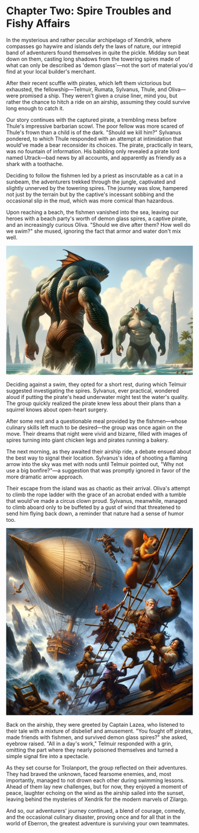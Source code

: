 # Chapter Two: Spire Troubles and Fishy Affairs

In the mysterious and rather peculiar archipelago of Xendrik, where compasses go haywire and islands defy the laws of nature, our intrepid band of adventurers found themselves in quite the pickle. Midday sun beat down on them, casting long shadows from the towering spires made of what can only be described as 'demon glass'—not the sort of material you'd find at your local builder's merchant.

After their recent scuffle with pirates, which left them victorious but exhausted, the fellowship—Telmuir, Rumata, Sylvanus, Thule, and Oliva—were promised a ship. They weren't given a cruise liner, mind you, but rather the chance to hitch a ride on an airship, assuming they could survive long enough to catch it.

Our story continues with the captured pirate, a trembling mess before Thule's impressive barbarian scowl. The poor fellow was more scared of Thule's frown than a child is of the dark. "Should we kill him?" Sylvanus pondered, to which Thule responded with an attempt at intimidation that would've made a bear reconsider its choices. The pirate, practically in tears, was no fountain of information. His babbling only revealed a pirate lord named Utrack—bad news by all accounts, and apparently as friendly as a shark with a toothache.

Deciding to follow the fishmen led by a priest as inscrutable as a cat in a sunbeam, the adventurers trekked through the jungle, captivated and slightly unnerved by the towering spires. The journey was slow, hampered not just by the terrain but by the captive's incessant sobbing and the occasional slip in the mud, which was more comical than hazardous.

Upon reaching a beach, the fishmen vanished into the sea, leaving our heroes with a beach party's worth of demon glass spires, a captive pirate, and an increasingly curious Oliva. "Should we dive after them? How well do we swim?" she mused, ignoring the fact that armor and water don't mix well.

![fishmen](../assets/chapter2-fishmen.png)

Deciding against a swim, they opted for a short rest, during which Telmuir suggested investigating the spires. Sylvanus, ever practical, wondered aloud if putting the pirate's head underwater might test the water's quality. The group quickly realized the pirate knew less about their plans than a squirrel knows about open-heart surgery.

After some rest and a questionable meal provided by the fishmen—whose culinary skills left much to be desired—the group was once again on the move. Their dreams that night were vivid and bizarre, filled with images of spires turning into giant chicken legs and pirates running a bakery.

The next morning, as they awaited their airship ride, a debate ensued about the best way to signal their location. Sylvanus's idea of shooting a flaming arrow into the sky was met with nods until Telmuir pointed out, "Why not use a big bonfire?"—a suggestion that was promptly ignored in favor of the more dramatic arrow approach.

Their escape from the island was as chaotic as their arrival. Oliva's attempt to climb the rope ladder with the grace of an acrobat ended with a tumble that would've made a circus clown proud. Sylvanus, meanwhile, managed to climb aboard only to be buffeted by a gust of wind that threatened to send him flying back down, a reminder that nature had a sense of humor too.

![climbing](../assets/chapter2-climbing.png)

Back on the airship, they were greeted by Captain Lazea, who listened to their tale with a mixture of disbelief and amusement. "You fought off pirates, made friends with fishmen, and survived demon glass spires?" she asked, eyebrow raised. "All in a day's work," Telmuir responded with a grin, omitting the part where they nearly poisoned themselves and turned a simple signal fire into a spectacle.

As they set course for Trolanport, the group reflected on their adventures. They had braved the unknown, faced fearsome enemies, and, most importantly, managed to not drown each other during swimming lessons. Ahead of them lay new challenges, but for now, they enjoyed a moment of peace, laughter echoing on the wind as the airship sailed into the sunset, leaving behind the mysteries of Xendrik for the modern marvels of Zilargo.

And so, our adventurers' journey continued, a blend of courage, comedy, and the occasional culinary disaster, proving once and for all that in the world of Eberron, the greatest adventure is surviving your own teammates.
